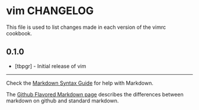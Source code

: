 vim CHANGELOG
===============

This file is used to list changes made in each version of the vimrc cookbook.

0.1.0
-----
- [tbpgr] - Initial release of vim

- - -
Check the [Markdown Syntax Guide](http://daringfireball.net/projects/markdown/syntax) for help with Markdown.

The [Github Flavored Markdown page](http://github.github.com/github-flavored-markdown/) describes the differences between markdown on github and standard markdown.
